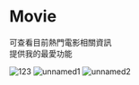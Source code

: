 
# Movie
可查看目前熱門電影相關資訊  
提供我的最愛功能


 ![123](https://user-images.githubusercontent.com/44021177/119642934-d037a900-be4d-11eb-834c-820327fcac51.jpg)  ![unnamed1](https://user-images.githubusercontent.com/44021177/119642451-52739d80-be4d-11eb-9ad8-ea60b422919f.png)  ![unnamed2](https://user-images.githubusercontent.com/44021177/119642453-52739d80-be4d-11eb-8a71-a15f84fcd5de.png)


